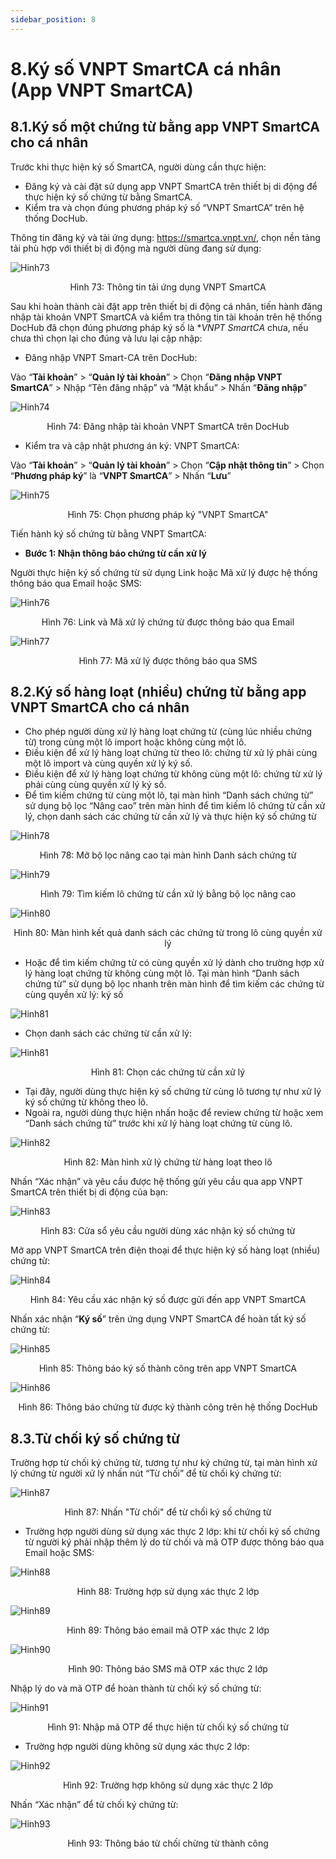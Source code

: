 ```yaml
---
sidebar_position: 8
---
```


# 8.Ký số VNPT SmartCA cá nhân (App VNPT SmartCA)
## 8.1.Ký số một chứng từ bằng app VNPT SmartCA cho cá nhân
Trước khi thực hiện ký số SmartCA, người dùng cần thực hiện:
* Đăng ký và cài đặt sử dụng app VNPT SmartCA trên thiết bị di động để thực hiện ký số chứng từ bằng SmartCA.
* Kiểm tra và chọn đúng phương pháp ký số “VNPT SmartCA” trên hệ thống DocHub.

Thông tin đăng ký và tải ứng dụng: https://smartca.vnpt.vn/, chọn nền tảng tải phù hợp với thiết bị di động mà người dùng đang sử dụng:

![Hinh73](./image/kysovnptS1.png)

<center>Hình 73: Thông tin tải ứng dụng VNPT SmartCA</center>

Sau khi hoàn thành cài đặt app trên thiết bị di động cá nhân, tiến hành đăng nhập tài khoản VNPT SmartCA và kiểm tra thông tin tài khoản trên hệ thống DocHub đã chọn đúng phương pháp ký số là **VNPT SmartCA* chưa, nếu chưa thì chọn lại cho đúng và lưu lại cập nhập:
- Đăng nhập VNPT Smart-CA trên DocHub:

Vào “**Tài khoản**” > “**Quản lý tài khoản**” > Chọn “**Đăng nhập VNPT SmartCA**” > Nhập “Tên đăng nhập” và “Mật khẩu” > Nhấn “**Đăng nhập**”

![Hinh74](./image/kysovnptS2.png)

<center>Hình 74: Đăng nhập tài khoản VNPT SmartCA trên DocHub</center>

- Kiểm tra và cập nhật phương án ký: VNPT SmartCA:
 
Vào “**Tài khoản**” > “**Quản lý tài khoản**” > Chọn “**Cập nhật thông tin**” > Chọn “**Phương pháp ký**” là “**VNPT SmartCA**” > Nhấn “**Lưu**”

![Hinh75](./image/kysovnptS3.png)

<center>Hình 75: Chọn phương pháp ký "VNPT SmartCA"</center>

Tiến hành ký số chứng từ bằng VNPT SmartCA:
* **Bước 1: Nhận thông báo chứng từ cần xử lý**

Người thực hiện ký số chứng từ sử dụng Link hoặc Mã xử lý được hệ thống thông báo qua Email hoặc SMS:

![Hinh76](./image/kysovnptS4.png)

<center>Hình 76: Link và Mã xử lý chứng từ được thông báo qua Email</center>

![Hinh77](./image/kysovnptS5.png)

<center>Hình 77: Mã xử lý được thông báo qua SMS</center>

## 8.2.Ký số hàng loạt (nhiều) chứng từ bằng app VNPT SmartCA cho cá nhân
- Cho phép người dùng xử lý hàng loạt chứng từ (cùng lúc nhiều chứng từ) trong cùng một lô import hoặc không cùng một lô.
- Điều kiện để xử lý hàng loạt chứng từ theo lô: chứng từ xử lý phải cùng một lô import và cùng quyền xử lý ký số.
- Điều kiện để xử lý hàng loạt chứng từ không cùng một lô: chứng từ xử lý phải cùng cùng quyền xử lý ký số.
- Để tìm kiếm chứng từ cùng một lô, tại màn hình “Danh sách chứng từ” sử dụng bộ lọc “Nâng cao” trên màn hình để tìm kiếm lô chứng từ cần xử lý, chọn danh sách các chứng từ cần xử lý và thực hiện ký số chứng từ
  
![Hinh78](./image/kysovnptS6.png)

<center>Hình 78: Mở bộ lọc nâng cao tại màn hình Danh sách chứng từ</center>

![Hinh79](./image/kysovnptS7.png)

<center>Hình 79: Tìm kiếm lô chứng từ cần xử lý bằng bộ lọc nâng cao</center>

![Hinh80](./image/kysovnptS9.png)

<center>Hình 80: Màn hình kết quả danh sách các chứng từ trong lô cùng quyền xử lý</center>

- Hoặc để tìm kiếm chứng từ có cùng quyền xử lý dành cho trường hợp xử lý hàng loạt chứng từ không cùng một lô. Tại màn hình “Danh sách chứng từ” sử dụng bộ lọc nhanh trên màn hình để tìm kiếm các chứng từ cùng quyền xử lý: ký số 
  
![Hinh81](./image/kysovnptS10.png)

- Chọn danh sách các chứng từ cần xử lý:

![Hinh81](./image/kysovnptS11.png)

<center>Hình 81: Chọn các chứng từ cần xử lý</center>

- Tại đây, người dùng thực hiện ký số chứng từ cùng lô tương tự như xử lý ký số chứng từ không theo lô.
- Ngoài ra, người dùng thực hiện nhấn hoặc để review chứng từ hoặc xem “Danh sách chứng từ” trước khi xử lý hàng loạt chứng từ cùng lô.

![Hinh82](./image/kysovnptS12.png)

<center>Hình 82: Màn hình xử lý chứng từ hàng loạt theo lô</center>

Nhấn “Xác nhận” và yêu cầu được hệ thống gửi yêu cầu qua app VNPT SmartCA trên thiết bị di động của bạn:

![Hinh83](./image/kysovnptS13.png)

<center>Hình 83: Cửa sổ yêu cầu người dùng xác nhận ký số chứng từ</center>

Mở app VNPT SmartCA trên điện thoại để thực hiện ký số hàng loạt (nhiều) chứng từ:

![Hinh84](./image/kysovnptS14.png)

<center>Hình 84: Yêu cầu xác nhận ký số được gửi đến app VNPT SmartCA</center>

Nhấn xác nhận “**Ký số**” trên ứng dụng VNPT SmartCA để hoàn tất ký số chứng từ:

![Hinh85](./image/kysovnptS15.png)

<center>Hình 85: Thông báo ký số thành công trên app VNPT SmartCA</center>

![Hinh86](./image/kysovnptS16.png)

<center>Hình 86: Thông báo chứng từ được ký thành công trên hệ thống DocHub</center>

## 8.3.Từ chối ký số chứng từ

Trường hợp từ chối ký chứng từ, tương tự như ký chứng từ, tại màn hình xử lý chứng từ người xử lý nhấn nút “Từ chối” để từ chối ký chứng từ:

![Hinh87](./image/kysovnptS17.png)

<center>Hình 87: Nhấn "Từ chối" để từ chối ký số chứng từ</center>

* Trường hợp người dùng sử dụng xác thực 2 lớp: khi từ chối ký số chứng từ người ký phải nhập thêm lý do từ chối và mã OTP được thông báo qua Email hoặc SMS:

![Hinh88](./image/kysovnptS18.png)

<center>Hình 88: Trường hợp sử dụng xác thực 2 lớp</center>

![Hinh89](./image/kysovnptS19.png)

<center>Hình 89: Thông báo email mã OTP xác thực 2 lớp</center>

![Hinh90](./image/kysovnptS20.png)

<center>Hình 90: Thông báo SMS mã OTP xác thực 2 lớp</center>

Nhập lý do và mã OTP để hoàn thành từ chối ký số chứng từ:

![Hinh91](./image/kysovnptS21.png)

<center>Hình 91: Nhập mã OTP để thực hiện từ chối ký số chứng từ</center>

* Trường hợp người dùng không sử dụng xác thực 2 lớp: 

![Hinh92](./image/kysovnptS22.png)

<center>Hình 92: Trường hợp không sử dụng xác thực 2 lớp</center>

Nhấn “Xác nhận” để từ chối ký chứng từ:

![Hinh93](./image/kysovnptS23.png)

<center>Hình 93: Thông báo từ chối chừng từ thành công</center>